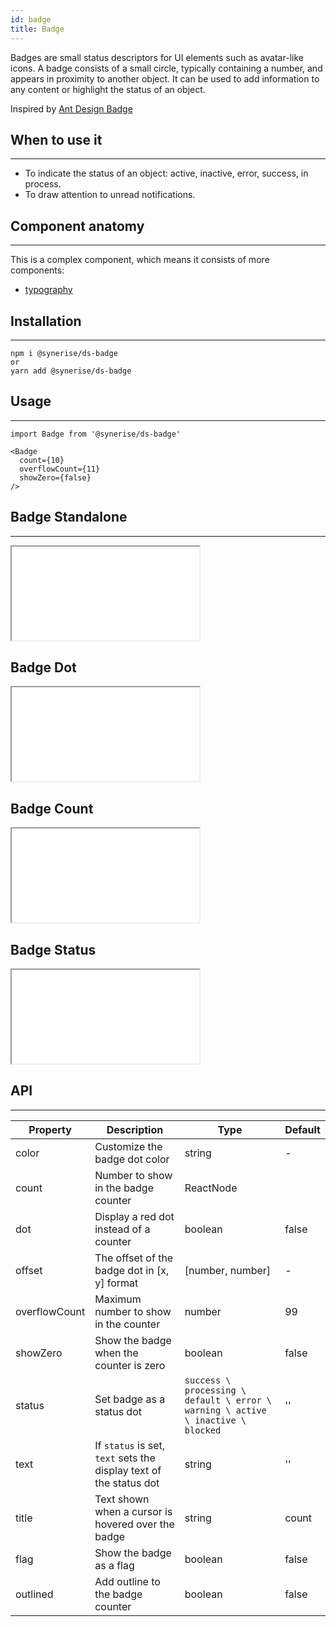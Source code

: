 ```yaml
---
id: badge
title: Badge
---
```


Badges are small status descriptors for UI elements such as avatar-like icons. A badge consists of a small circle, typically containing a number, and appears in proximity to another object. It can be used to add information to any content or highlight the status of an object.

Inspired by [Ant Design Badge](https://ant.design/components/badge/)

## When to use it

---

- To indicate the status of an object: active, inactive, error, success, in process.
- To draw attention to unread notifications.

## Component anatomy

---

This is a complex component, which means it consists of more components:

- [typography](/docs/components/typography/)

## Installation

---

```
npm i @synerise/ds-badge
or
yarn add @synerise/ds-badge
```

## Usage

---

```
import Badge from '@synerise/ds-badge'

<Badge
  count={10}
  overflowCount={11}
  showZero={false}
/>

```

## Badge Standalone

---

<iframe src="/storybook-static/iframe.html?id=components-badge--standalone"></iframe>

## Badge Dot

<iframe src="/storybook-static/iframe.html?id=components-badge--dot"></iframe>

## Badge Count

<iframe src="/storybook-static/iframe.html?id=components-badge--count"></iframe>

## Badge Status

<iframe src="/storybook-static/iframe.html?id=components-badge--status"></iframe>

## API

---

| Property      | Description                                                        | Type                                                                             | Default |
| ------------- | ------------------------------------------------------------------ | -------------------------------------------------------------------------------- | ------- |
| color         | Customize the badge dot color                                      | string                                                                           | -       |
| count         | Number to show in the badge counter                                | ReactNode                                                                        |         |
| dot           | Display a red dot instead of a counter                             | boolean                                                                          | false   |
| offset        | The offset of the badge dot in [x, y] format                       | [number, number]                                                                 | -       |
| overflowCount | Maximum number to show in the counter                              | number                                                                           | 99      |
| showZero      | Show the badge when the counter is zero                            | boolean                                                                          | false   |
| status        | Set badge as a status dot                                          | `success \ processing \ default \ error \ warning \ active \ inactive \ blocked` | ''      |
| text          | If `status` is set, `text` sets the display text of the status dot | string                                                                           | ''      |
| title         | Text shown when a cursor is hovered over the badge                 | string                                                                           | count   |
| flag          | Show the badge as a flag                                           | boolean                                                                          | false   |
| outlined      | Add outline to the badge counter                                   | boolean                                                                          | false   |
